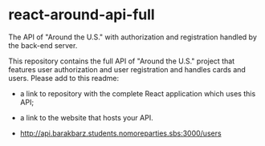 # react-around-api-full

The API of "Around the U.S." with authorization and registration handled by the back-end server.

This repository contains the full API of "Around the U.S." project that features user authorization and user registration and handles cards and users.
Please add to this readme:

- a link to repository with the complete React application which uses this API;
- a link to the website that hosts your API.

- http://api.barakbarz.students.nomoreparties.sbs:3000/users
